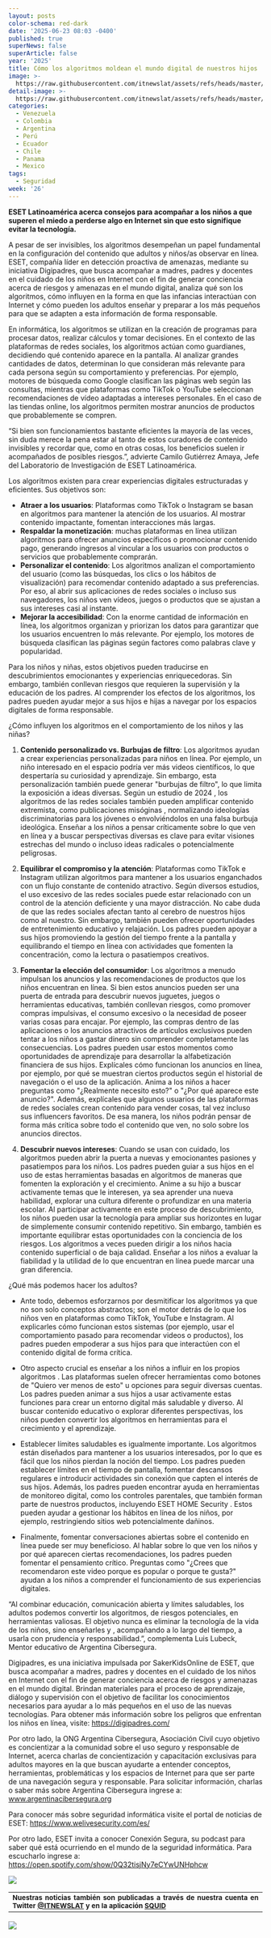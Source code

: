 ```yaml
---
layout: posts
color-schema: red-dark
date: '2025-06-23 08:03 -0400'
published: true
superNews: false
superArticle: false
year: '2025'
title: Cómo los algoritmos moldean el mundo digital de nuestros hijos
image: >-
  https://raw.githubusercontent.com/itnewslat/assets/refs/heads/master/img/540x320/Menores-p.jpg
detail-image: >-
  https://raw.githubusercontent.com/itnewslat/assets/refs/heads/master/img/1024x680/Menores-g.jpg
categories:
  - Venezuela
  - Colombia
  - Argentina
  - Perú
  - Ecuador
  - Chile
  - Panama
  - Mexico
tags:
  - Seguridad
week: '26'
---
```

**ESET Latinoamérica acerca consejos para acompañar a los niños a que superen el miedo a perderse algo en Internet sin que esto signifique evitar la tecnología.**

A pesar de ser invisibles, los algoritmos desempeñan un papel fundamental en la configuración del contenido que adultos y niños/as observar en línea. ESET, compañía líder en detección proactiva de amenazas, mediante su iniciativa Digipadres, que busca acompañar a madres, padres y docentes en el cuidado de los niños en Internet con el fin de generar conciencia acerca de riesgos y amenazas en el mundo digital, analiza qué son los algoritmos, cómo influyen en la forma en que las infancias interactúan con Internet y cómo pueden los adultos enseñar y preparar a los más pequeños para que se adapten a esta información de forma responsable.
 
En informática, los algoritmos se utilizan en la creación de programas para procesar datos, realizar cálculos y tomar decisiones. En el contexto de las plataformas de redes sociales, los algoritmos actúan como guardianes, decidiendo qué contenido aparece en la pantalla. Al analizar grandes cantidades de datos, determinan lo que consideran más relevante para cada persona según su comportamiento y preferencias. Por ejemplo, motores de búsqueda como Google clasifican las páginas web según las consultas, mientras que plataformas como TikTok o YouTube seleccionan recomendaciones de vídeo adaptadas a intereses personales. En el caso de las tiendas online, los algoritmos permiten mostrar anuncios de productos que probablemente se compren. 
 
“Si bien son funcionamientos bastante eficientes la mayoría de las veces, sin duda merece la pena estar al tanto de estos curadores de contenido invisibles y recordar que, como en otras cosas, los beneficios suelen ir acompañados de posibles riesgos.”, advierte Camilo Gutiérrez Amaya, Jefe del Laboratorio de Investigación de ESET Latinoamérica.
 
Los algoritmos existen para crear experiencias digitales estructuradas y eficientes. Sus objetivos son:

- **Atraer a los usuarios**: Plataformas como TikTok o Instagram se basan en algoritmos para mantener la atención de los usuarios. Al mostrar contenido impactante, fomentan interacciones más largas.
- **Respaldar la monetización**: muchas plataformas en línea utilizan algoritmos para ofrecer anuncios específicos o promocionar contenido pago, generando ingresos al vincular a los usuarios con productos o servicios que probablemente comprarán.
- **Personalizar el contenido**: Los algoritmos analizan el comportamiento del usuario (como las búsquedas, los clics o los hábitos de visualización) para recomendar contenido adaptado a sus preferencias. Por eso, al abrir sus aplicaciones de redes sociales o incluso sus navegadores, los niños ven vídeos, juegos o productos que se ajustan a sus intereses casi al instante.
- **Mejorar la accesibilidad**: Con la enorme cantidad de información en línea, los algoritmos organizan y priorizan los datos para garantizar que los usuarios encuentren lo más relevante. Por ejemplo, los motores de búsqueda clasifican las páginas según factores como palabras clave y popularidad.
  
Para los niños y niñas, estos objetivos pueden traducirse en descubrimientos emocionantes y experiencias enriquecedoras. Sin embargo, también conllevan riesgos que requieren la supervisión y la educación de los padres. Al comprender los efectos de los algoritmos, los padres pueden ayudar mejor a sus hijos e hijas a navegar por los espacios digitales de forma responsable.
  
¿Cómo influyen los algoritmos en el comportamiento de los niños y las niñas?
  
1.	**Contenido personalizado vs. Burbujas de filtro**: Los algoritmos ayudan a crear experiencias personalizadas para niños en línea. Por ejemplo, un niño interesado en el espacio podría ver más videos científicos, lo que despertaría su curiosidad y aprendizaje. Sin embargo, esta personalización también puede generar "burbujas de filtro", lo que limita la exposición a ideas diversas. Según un estudio de 2024 , los algoritmos de las redes sociales también pueden amplificar contenido extremista, como publicaciones misóginas , normalizando ideologías discriminatorias para los jóvenes o envolviéndolos en una falsa burbuja ideológica. Enseñar a los niños a pensar críticamente sobre lo que ven en línea y a buscar perspectivas diversas es clave para evitar visiones estrechas del mundo o incluso ideas radicales o potencialmente peligrosas.
  
2.	**Equilibrar el compromiso y la atención**: Plataformas como TikTok e Instagram utilizan algoritmos para mantener a los usuarios enganchados con un flujo constante de contenido atractivo. Según diversos estudios, el uso excesivo de las redes sociales puede estar relacionado con un control de la atención deficiente y una mayor distracción. No cabe duda de que las redes sociales afectan tanto al cerebro de nuestros hijos como al nuestro. Sin embargo, también pueden ofrecer oportunidades de entretenimiento educativo y relajación. Los padres pueden apoyar a sus hijos promoviendo la gestión del tiempo frente a la pantalla y equilibrando el tiempo en línea con actividades que fomenten la concentración, como la lectura o pasatiempos creativos.
  
3.	**Fomentar la elección del consumidor**: Los algoritmos a menudo impulsan los anuncios y las recomendaciones de productos que los niños encuentran en línea. Si bien estos anuncios pueden ser una puerta de entrada para descubrir nuevos juguetes, juegos o herramientas educativas, también conllevan riesgos, como promover compras impulsivas, el consumo excesivo o la necesidad de poseer varias cosas para encajar. Por ejemplo, las compras dentro de las aplicaciones o los anuncios atractivos de artículos exclusivos pueden tentar a los niños a gastar dinero sin comprender completamente las consecuencias. Los padres pueden usar estos momentos como oportunidades de aprendizaje para desarrollar la alfabetización financiera de sus hijos. Explícales cómo funcionan los anuncios en línea, por ejemplo, por qué se muestran ciertos productos según el historial de navegación o el uso de la aplicación. Anima a los niños a hacer preguntas como "¿Realmente necesito esto?" o "¿Por qué aparece este anuncio?". Además, explícales que algunos usuarios de las plataformas de redes sociales crean contenido para vender cosas, tal vez incluso sus influencers favoritos. De esa manera, los niños podrán pensar de forma más crítica sobre todo el contenido que ven, no solo sobre los anuncios directos.
  
4.	**Descubrir nuevos intereses**: Cuando se usan con cuidado, los algoritmos pueden abrir la puerta a nuevas y emocionantes pasiones y pasatiempos para los niños. Los padres pueden guiar a sus hijos en el uso de estas herramientas basadas en algoritmos de maneras que fomenten la exploración y el crecimiento. Anime a su hijo a buscar activamente temas que le interesen, ya sea aprender una nueva habilidad, explorar una cultura diferente o profundizar en una materia escolar. Al participar activamente en este proceso de descubrimiento, los niños pueden usar la tecnología para ampliar sus horizontes en lugar de simplemente consumir contenido repetitivo. Sin embargo, también es importante equilibrar estas oportunidades con la conciencia de los riesgos. Los algoritmos a veces pueden dirigir a los niños hacia contenido superficial o de baja calidad. Enseñar a los niños a evaluar la fiabilidad y la utilidad de lo que encuentran en línea puede marcar una gran diferencia.
  
¿Qué más podemos hacer los adultos?
  
- Ante todo, debemos esforzarnos por desmitificar los algoritmos ya que no son solo conceptos abstractos; son el motor detrás de lo que los niños ven en plataformas como TikTok, YouTube e Instagram. Al explicarles cómo funcionan estos sistemas (por ejemplo, usar el comportamiento pasado para recomendar videos o productos), los padres pueden empoderar a sus hijos para que interactúen con el contenido digital de forma crítica.
 
- Otro aspecto crucial es enseñar a los niños a influir en los propios algoritmos . Las plataformas suelen ofrecer herramientas como botones de "Quiero ver menos de esto" u opciones para seguir diversas cuentas. Los padres pueden animar a sus hijos a usar activamente estas funciones para crear un entorno digital más saludable y diverso. Al buscar contenido educativo o explorar diferentes perspectivas, los niños pueden convertir los algoritmos en herramientas para el crecimiento y el aprendizaje.
 
- Establecer límites saludables es igualmente importante. Los algoritmos están diseñados para mantener a los usuarios interesados, por lo que es fácil que los niños pierdan la noción del tiempo. Los padres pueden establecer límites en el tiempo de pantalla, fomentar descansos regulares e introducir actividades sin conexión que capten el interés de sus hijos. Además, los padres pueden encontrar ayuda en herramientas de monitoreo digital, como los controles parentales, que también forman parte de nuestros productos, incluyendo ESET HOME Security . Estos pueden ayudar a gestionar los hábitos en línea de los niños, por ejemplo, restringiendo sitios web potencialmente dañinos.
 
- Finalmente, fomentar conversaciones abiertas sobre el contenido en línea puede ser muy beneficioso. Al hablar sobre lo que ven los niños y por qué aparecen ciertas recomendaciones, los padres pueden fomentar el pensamiento crítico. Preguntas como "¿Crees que recomendaron este video porque es popular o porque te gusta?" ayudan a los niños a comprender el funcionamiento de sus experiencias digitales.
 
“Al combinar educación, comunicación abierta y límites saludables, los adultos podemos convertir los algoritmos, de riesgos potenciales, en herramientas valiosas. El objetivo nunca es eliminar la tecnología de la vida de los niños, sino enseñarles y , acompañando a lo largo del tiempo,  a usarla con prudencia y responsabilidad.”, complementa Luis Lubeck, Mentor educativo de Argentina Cibersegura.
 
Digipadres, es una iniciativa impulsada por SakerKidsOnline de ESET, que busca acompañar a madres, padres y docentes en el cuidado de los niños en Internet con el fin de generar conciencia acerca de riesgos y amenazas en el mundo digital. Brindan materiales para el proceso de aprendizaje, diálogo y supervisión con el objetivo de facilitar los conocimientos necesarios para ayudar a lo más pequeños en el uso de las nuevas tecnologías. Para obtener más información sobre los peligros que enfrentan los niños en línea, visite: https://digipadres.com/
 
Por otro lado, la ONG Argentina Cibersegura, Asociación Civil cuyo objetivo es concientizar a la comunidad sobre el uso seguro y responsable de Internet, acerca charlas de concientización y capacitación exclusivas para adultos mayores en la que buscan ayudarte a entender conceptos, herramientas, problemáticas y los espacios de Internet para que ser parte de una navegación segura y responsable. Para solicitar información, charlas o saber más sobre Argentina Cibersegura ingrese a: www.argentinacibersegura.org
 
Para conocer más sobre seguridad informática visite el portal de noticias de ESET: https://www.welivesecurity.com/es/

Por otro lado, ESET invita a conocer Conexión Segura, su podcast para saber qué está ocurriendo en el mundo de la seguridad informática. Para escucharlo ingrese a: https://open.spotify.com/show/0Q32tisjNy7eCYwUNHphcw

![](https://raw.githubusercontent.com/itnewslat/assets/refs/heads/master/img/540x320/Menores-p.jpg)

<table style="height: 42px;" width="569">
<tbody>
<tr>
<td style="text-align: justify;"><sub><strong>Nuestras noticias también son publicadas a través de nuestra cuenta en Twitter <a href="https://twitter.com/itnewslat?lang=es">@ITNEWSLAT</a> y en la aplicación <a href="https://squidapp.co/en/">SQUID</a></strong></sub></td>
</tr>
</tbody>
</table>

<img src="https://tracker.metricool.com/c3po.jpg?hash=56f88a41e39ab42c063cc51676587a04"/>